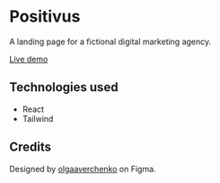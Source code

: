 # Positivus

A landing page for a fictional digital marketing agency.

[Live demo](https://cwpositivus.netlify.app/)

## Technologies used

- React
- Tailwind

## Credits

Designed by [olgaaverchenko](https://www.figma.com/@olgaaverchenko) on Figma.
